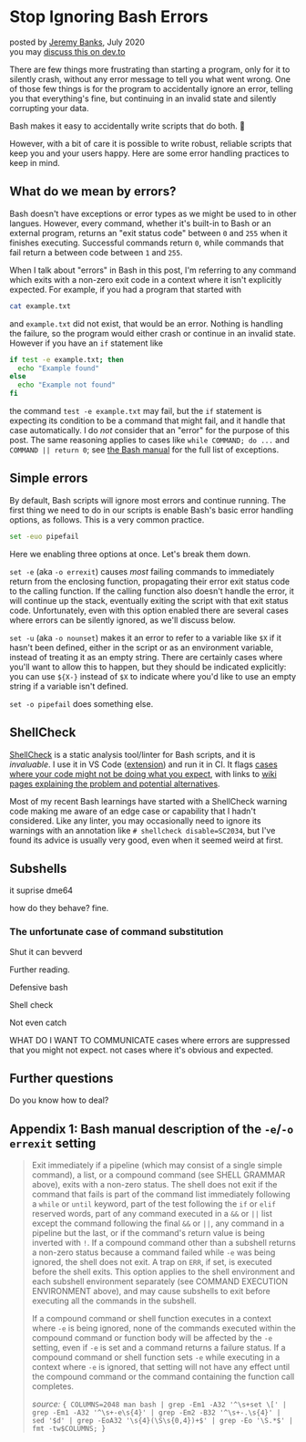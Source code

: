 Stop Ignoring Bash Errors
=========================

posted by [Jeremy Banks], July 2020  
you may [discuss this on dev.to]

  [Jeremy Banks]: mailto:_@jeremy.ca
  [discuss this on dev.to]: https://dev.to/banks/stop-ignoring-bash-errors-1omi
  [canonical]: https://banksh.jeremy.ca/ideas/stop-ignoring-bash-errors

There are few things more frustrating than starting a program, only for it to silently crash, without any error message to tell you what went wrong. One of those few things is for the program to accidentally ignore an error, telling you that everything's fine, but continuing in an invalid state and silently corrupting your data.

Bash makes it easy to accidentally write scripts that do both. 😬

However, with a bit of care it is possible to write robust, reliable scripts that keep you and your users happy. Here are some error handling practices to keep in mind.

## What do we mean by errors?

Bash doesn't have exceptions or error types as we might be used to in other langues. However, every command, whether it's built-in to Bash or an external program, returns an "exit status code" between `0` and `255` when it finishes executing. Successful commands return `0`, while commands that fail return a between code between `1` and `255`.

When I talk about "errors" in Bash in this post, I'm referring to any command which exits with a non-zero exit code in a context where it isn't explicitly expected. For example, if you had a program that started with

```bash
cat example.txt
```

and `example.txt` did not exist, that would be an error. Nothing is handling the failure, so the program would either crash or continue in an invalid state. However if you have an `if` statement like

```bash
if test -e example.txt; then
  echo "Example found"
else
  echo "Example not found"
fi
```

the command `test -e example.txt` may fail, but the `if` statement is expecting its condition to be a command that might fail, and it handle that case automatically. I do *not* consider that an "error" for the purpose of this post. The same reasoning applies to cases like `while COMMAND; do ...` and `COMMAND || return 0`; see [the Bash manual][A1] for the full list of exceptions.

## Simple errors

By default, Bash scripts will ignore most errors and continue running. The first thing we need to do in our scripts is enable Bash's basic error handling options, as follows. This is a very common practice.

```bash
set -euo pipefail
```

Here we enabling three options at once. Let's break them down.

`set -e` (aka `-o errexit`) causes *most* failing commands to immediately return from the enclosing function, propagating their error exit status code to the calling function. If the calling function also doesn't handle the error, it will continue up the stack, eventually exiting the script with that exit status code. Unfortunately, even with this option enabled there are several cases where errors can be silently ignored, as we'll discuss below.

`set -u` (aka `-o nounset`) makes it an error to refer to a variable like `$X` if it hasn't been defined, either in the script or as an environment variable, instead of treating it as an empty string. There are certainly cases where you'll want to allow this to happen, but they should be indicated explicitly: you can use `${X-}` instead of `$X` to indicate where you'd like to use an empty string if a variable isn't defined.

`set -o pipefail` does something else.



## ShellCheck

[ShellCheck](https://github.com/koalaman/shellcheck) is a static analysis tool/linter for Bash scripts, and it is *invaluable*. I use it in VS Code ([extension](https://marketplace.visualstudio.com/items?itemName=timonwong.shellcheck)) and run it in CI. It flags [cases where your code might not be doing what you expect](https://github.com/koalaman/shellcheck/blob/master/README.md#user-content-gallery-of-bad-code), with links to [wiki pages explaining the problem and potential alternatives](https://github.com/koalaman/shellcheck/wiki/SC2035).

Most of my recent Bash learnings have started with a ShellCheck warning code making me aware of an edge case or capability that I hadn't considered. Like any linter, you may occasionally need to ignore its warnings with an annotation like `# shellcheck disable=SC2034`, but I've found its advice is usually very good, even when it seemed weird at first.

## Subshells

it suprise dme64

how do they behave? fine.

### The unfortunate case of command substitution

Shut it can bevverd

Further reading. 

Defensive bash

Shell check

Not even catch 

WHAT DO I WANT TO COMMUNICATE
cases where errors are suppressed that you might not expect.
not cases where it's obvious and expected.

## Further questions

Do you know how to deal?

## Appendix 1: Bash manual description of the `-e`/`-o errexit` setting

  [A1]: #appendix-1-bash-manual-description-of-raw-e-endraw-raw-o-errexit-endraw-setting

> Exit immediately if a pipeline (which may consist of a single simple command), a list, or a compound command (see SHELL GRAMMAR above), exits with a non-zero status. The shell does not exit if the command that fails is part of the command list immediately following a `while` or `until` keyword, part of the test following the `if` or `elif` reserved words, part of any command executed in a `&&` or `||` list except the command following the final `&&` or `||`, any command in a pipeline but the last, or if the command's return value is being inverted with `!`. If a compound command other than a subshell returns a non-zero status because a command failed while `-e` was being ignored, the shell does not exit. A trap on `ERR`, if set, is executed before the shell exits. This option applies to the shell environment and each subshell environment separately (see COMMAND EXECUTION ENVIRONMENT above), and may cause subshells to exit before executing all the commands in the subshell.
>
> If a compound command or shell function executes in a context where `-e` is being ignored, none of the commands  executed  within the compound command or function body will be affected by the `-e` setting, even if `-e` is set and a command returns a failure status. If a compound command or shell function sets `-e` while executing in a context where `-e` is ignored, that setting will not have any effect until the compound command or the command containing the function call completes.
>
> *source:* `{ COLUMNS=2048 man bash | grep -Em1 -A32 '^\s+set \[' | grep -Em1 -A32 '^\s+-e\s{4}' | grep -Em2 -B32 '^\s+-.\s{4}' | sed '$d' | grep -EoA32 '\s{4}(\S\s{0,4})+$' | grep -Eo '\S.*$' | fmt -tw$COLUMNS; }`

